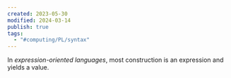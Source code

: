 ```yaml
---
created: 2023-05-30
modified: 2024-03-14
publish: true
tags:
  - "#computing/PL/syntax"
---
```


In *expression-oriented languages*, most construction is an expression and yields a value.